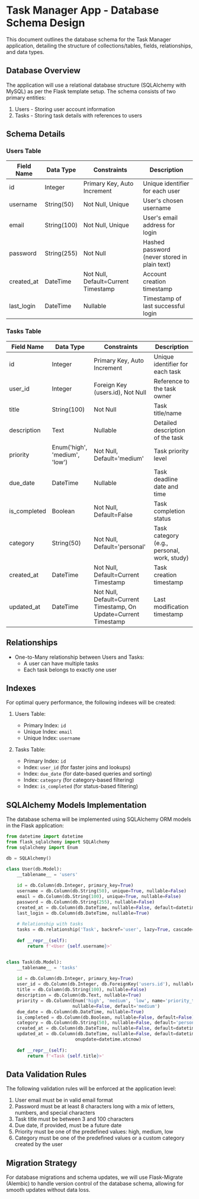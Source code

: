 # Task Manager App - Database Schema Design

This document outlines the database schema for the Task Manager application, detailing the structure of collections/tables, fields, relationships, and data types.

## Database Overview

The application will use a relational database structure (SQLAlchemy with MySQL) as per the Flask template setup. The schema consists of two primary entities:

1. Users - Storing user account information
2. Tasks - Storing task details with references to users

## Schema Details

### Users Table

| Field Name | Data Type | Constraints | Description |
|------------|-----------|------------|-------------|
| id | Integer | Primary Key, Auto Increment | Unique identifier for each user |
| username | String(50) | Not Null, Unique | User's chosen username |
| email | String(100) | Not Null, Unique | User's email address for login |
| password | String(255) | Not Null | Hashed password (never stored in plain text) |
| created_at | DateTime | Not Null, Default=Current Timestamp | Account creation timestamp |
| last_login | DateTime | Nullable | Timestamp of last successful login |

### Tasks Table

| Field Name | Data Type | Constraints | Description |
|------------|-----------|------------|-------------|
| id | Integer | Primary Key, Auto Increment | Unique identifier for each task |
| user_id | Integer | Foreign Key (users.id), Not Null | Reference to the task owner |
| title | String(100) | Not Null | Task title/name |
| description | Text | Nullable | Detailed description of the task |
| priority | Enum('high', 'medium', 'low') | Not Null, Default='medium' | Task priority level |
| due_date | DateTime | Nullable | Task deadline date and time |
| is_completed | Boolean | Not Null, Default=False | Task completion status |
| category | String(50) | Not Null, Default='personal' | Task category (e.g., personal, work, study) |
| created_at | DateTime | Not Null, Default=Current Timestamp | Task creation timestamp |
| updated_at | DateTime | Not Null, Default=Current Timestamp, On Update=Current Timestamp | Last modification timestamp |

## Relationships

- One-to-Many relationship between Users and Tasks:
  - A user can have multiple tasks
  - Each task belongs to exactly one user

## Indexes

For optimal query performance, the following indexes will be created:

1. Users Table:
   - Primary Index: `id`
   - Unique Index: `email`
   - Unique Index: `username`

2. Tasks Table:
   - Primary Index: `id`
   - Index: `user_id` (for faster joins and lookups)
   - Index: `due_date` (for date-based queries and sorting)
   - Index: `category` (for category-based filtering)
   - Index: `is_completed` (for status-based filtering)

## SQLAlchemy Models Implementation

The database schema will be implemented using SQLAlchemy ORM models in the Flask application:

```python
from datetime import datetime
from flask_sqlalchemy import SQLAlchemy
from sqlalchemy import Enum

db = SQLAlchemy()

class User(db.Model):
    __tablename__ = 'users'
    
    id = db.Column(db.Integer, primary_key=True)
    username = db.Column(db.String(50), unique=True, nullable=False)
    email = db.Column(db.String(100), unique=True, nullable=False)
    password = db.Column(db.String(255), nullable=False)
    created_at = db.Column(db.DateTime, nullable=False, default=datetime.utcnow)
    last_login = db.Column(db.DateTime, nullable=True)
    
    # Relationship with tasks
    tasks = db.relationship('Task', backref='user', lazy=True, cascade='all, delete-orphan')
    
    def __repr__(self):
        return f'<User {self.username}>'


class Task(db.Model):
    __tablename__ = 'tasks'
    
    id = db.Column(db.Integer, primary_key=True)
    user_id = db.Column(db.Integer, db.ForeignKey('users.id'), nullable=False)
    title = db.Column(db.String(100), nullable=False)
    description = db.Column(db.Text, nullable=True)
    priority = db.Column(Enum('high', 'medium', 'low', name='priority_types'), 
                         nullable=False, default='medium')
    due_date = db.Column(db.DateTime, nullable=True)
    is_completed = db.Column(db.Boolean, nullable=False, default=False)
    category = db.Column(db.String(50), nullable=False, default='personal')
    created_at = db.Column(db.DateTime, nullable=False, default=datetime.utcnow)
    updated_at = db.Column(db.DateTime, nullable=False, default=datetime.utcnow, 
                          onupdate=datetime.utcnow)
    
    def __repr__(self):
        return f'<Task {self.title}>'
```

## Data Validation Rules

The following validation rules will be enforced at the application level:

1. User email must be in valid email format
2. Password must be at least 8 characters long with a mix of letters, numbers, and special characters
3. Task title must be between 3 and 100 characters
4. Due date, if provided, must be a future date
5. Priority must be one of the predefined values: high, medium, low
6. Category must be one of the predefined values or a custom category created by the user

## Migration Strategy

For database migrations and schema updates, we will use Flask-Migrate (Alembic) to handle version control of the database schema, allowing for smooth updates without data loss.
